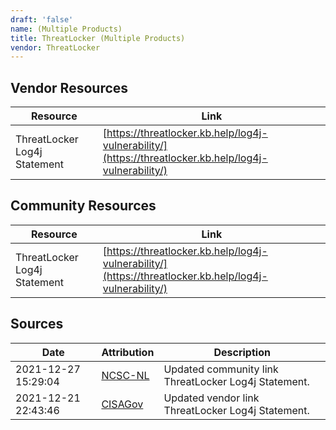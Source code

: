 ```yaml
---
draft: 'false'
name: (Multiple Products)
title: ThreatLocker (Multiple Products)
vendor: ThreatLocker
---
```


## Vendor Resources
| Resource | Link |
| --- | --- |
| ThreatLocker Log4j Statement | [https://threatlocker.kb.help/log4j-vulnerability/](https://threatlocker.kb.help/log4j-vulnerability/) |

## Community Resources
| Resource | Link |
| --- | --- |
| ThreatLocker Log4j Statement | [https://threatlocker.kb.help/log4j-vulnerability/](https://threatlocker.kb.help/log4j-vulnerability/) |


## Sources
| Date | Attribution | Description |
| --- | --- | --- |
| 2021-12-27 15:29:04 | [NCSC-NL](https://github.com/NCSC-NL/log4shell/blob/main/software/README.md) | Updated community link ThreatLocker Log4j Statement.  |
| 2021-12-21 22:43:46 | [CISAGov](https://raw.githubusercontent.com/cisagov/log4j-affected-db/develop/README.md) | Updated vendor link ThreatLocker Log4j Statement.  |
